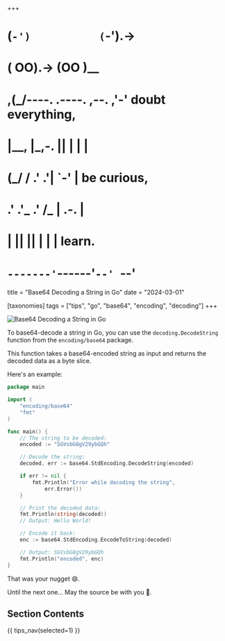+++
#   (`-')           (`-').->
#   ( OO).->        (OO )__
# ,(_/----. .----. ,--. ,'-' doubt everything,
# |__,    |\_,-.  ||  | |  |
#  (_/   /    .' .'|  `-'  | be curious,
#  .'  .'_  .'  /_ |  .-.  |
# |       ||      ||  | |  | learn.
# `-------'`------'`--' `--'

title = "Base64 Decoding a String in Go"
date = "2024-03-01"

[taxonomies]
tags = ["tips", "go", "base64", "encoding", "decoding"]
+++

![Base64 Decoding a String in Go](/images/size/w1200/2024/03/strings.png)

To base64-decode a string in Go, you can use the
`decoding.DecodeString` function from the `encoding/base64` package. 

This function takes a base64-encoded string as input and returns the decoded 
data as a byte slice.

Here's an example:

```go
package main

import (
    "encoding/base64"
    "fmt"
)

func main() {
    // The string to be decoded:
    encoded := "SGVsbG8gV29ybGQh"

    // Decode the string:
    decoded, err := base64.StdEncoding.DecodeString(encoded)

    if err != nil {
        fmt.Println("Error while decoding the string", 
            err.Error())
    }

    // Print the decoded data:
    fmt.Println(string(decoded))
    // Output: Hello World!

    // Encode it back:
    enc := base64.StdEncoding.EncodeToString(decoded)

    // Output: SGVsbG8gV29ybGQh
    fmt.Println("encoded", enc)
}
```

That was your nugget 😄.

Until the next one... May the source be with you 🦄.

## Section Contents

{{ tips_nav(selected=1) }}
